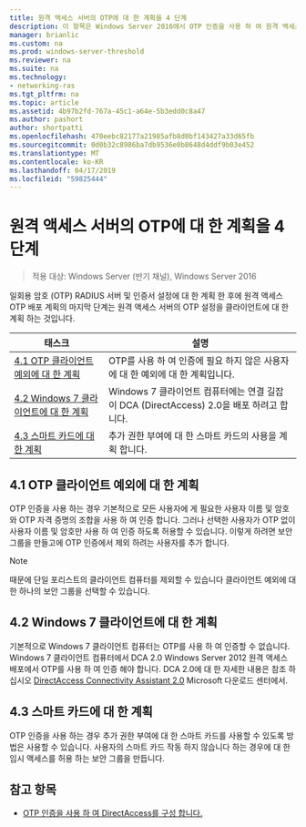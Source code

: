 ```yaml
---
title: 원격 액세스 서버의 OTP에 대 한 계획을 4 단계
description: 이 항목은 Windows Server 2016에서 OTP 인증을 사용 하 여 원격 액세스 배포 가이드의 일부입니다.
manager: brianlic
ms.custom: na
ms.prod: windows-server-threshold
ms.reviewer: na
ms.suite: na
ms.technology:
- networking-ras
ms.tgt_pltfrm: na
ms.topic: article
ms.assetid: 4b97b2fd-767a-45c1-a64e-5b3edd0c8a47
ms.author: pashort
author: shortpatti
ms.openlocfilehash: 470eebc82177a21985afb8d0bf143427a33d65fb
ms.sourcegitcommit: 0d0b32c8986ba7db9536e0b8648d4ddf9b03e452
ms.translationtype: MT
ms.contentlocale: ko-KR
ms.lasthandoff: 04/17/2019
ms.locfileid: "59825444"
---
```

# <a name="step-4-plan-for-otp-on-the-remote-access-server"></a>원격 액세스 서버의 OTP에 대 한 계획을 4 단계

>적용 대상: Windows Server (반기 채널), Windows Server 2016

일회용 암호 (OTP) RADIUS 서버 및 인증서 설정에 대 한 계획 한 후에 원격 액세스 OTP 배포 계획의 마지막 단계는 원격 액세스 서버의 OTP 설정을 클라이언트에 대 한 계획 하는 것입니다.  
  
|태스크|설명|  
|----|--------|  
|[4.1 OTP 클라이언트 예외에 대 한 계획](#bkmk_4_1_Exemptions)|OTP를 사용 하 여 인증에 필요 하지 않은 사용자에 대 한 예외에 대 한 계획입니다.|  
|[4.2 Windows 7 클라이언트에 대 한 계획](#bkmk_4_2_Win7)|Windows 7 클라이언트 컴퓨터에는 연결 길잡이 DCA (DirectAccess) 2.0을 배포 하려고 합니다.|  
|[4.3 스마트 카드에 대 한 계획](#BKMK_smartcard)|추가 권한 부여에 대 한 스마트 카드의 사용을 계획 합니다.|  
  
## <a name="bkmk_4_1_Exemptions"></a>4.1 OTP 클라이언트 예외에 대 한 계획  
OTP 인증을 사용 하는 경우 기본적으로 모든 사용자에 게 필요한 사용자 이름 및 암호와 OTP 자격 증명의 조합을 사용 하 여 인증 합니다. 그러나 선택한 사용자가 OTP 없이 사용자 이름 및 암호만 사용 하 여 인증 하도록 허용할 수 있습니다. 이렇게 하려면 보안 그룹을 만들고에 OTP 인증에서 제외 하려는 사용자를 추가 합니다.  
  
> [!NOTE]  
> 때문에 단일 포리스트의 클라이언트 컴퓨터를 제외할 수 있습니다 클라이언트 예외에 대 한 하나의 보안 그룹을 선택할 수 있습니다.  
  
## <a name="bkmk_4_2_Win7"></a>4.2 Windows 7 클라이언트에 대 한 계획  
기본적으로 Windows 7 클라이언트 컴퓨터는 OTP를 사용 하 여 인증할 수 없습니다.  Windows 7 클라이언트 컴퓨터에서 DCA 2.0 Windows Server 2012 원격 액세스 배포에서 OTP를 사용 하 여 인증 해야 합니다. DCA 2.0에 대 한 자세한 내용은 참조 하십시오 [DirectAccess Connectivity Assistant 2.0](https://go.microsoft.com/fwlink/?LinkId=253699) Microsoft 다운로드 센터에서.  
  
## <a name="BKMK_smartcard"></a>4.3 스마트 카드에 대 한 계획  
OTP 인증을 사용 하는 경우 추가 권한 부여에 대 한 스마트 카드를 사용할 수 있도록 방법은 사용할 수 있습니다. 사용자의 스마트 카드 작동 하지 않습니다 하는 경우에 대 한 임시 액세스를 허용 하는 보안 그룹을 만듭니다.  
  
## <a name="BKMK_Links"></a>참고 항목  
  
-   [OTP 인증을 사용 하 여 DirectAccess를 구성 합니다.](https://technet.microsoft.com/windows-server-docs/networking/remote-access/ras/otp/deploy-ra-otp)  
  


